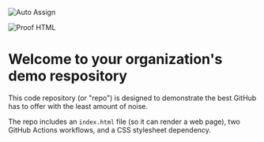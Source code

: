 ![Auto Assign](https://github.com/SENIORIDADES/demo-repository/actions/workflows/auto-assign.yml/badge.svg)

![Proof HTML](https://github.com/SENIORIDADES/demo-repository/actions/workflows/proof-html.yml/badge.svg)

# Welcome to your organization's demo respository
This code repository (or "repo") is designed to demonstrate the best GitHub has to offer with the least amount of noise.

The repo includes an `index.html` file (so it can render a web page), two GitHub Actions workflows, and a CSS stylesheet dependency.
